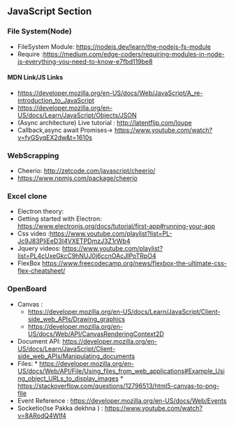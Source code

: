 ## JavaScript Section
### File System(Node)
* FileSystem Module: https://nodejs.dev/learn/the-nodejs-fs-module
* Require :https://medium.com/edge-coders/requiring-modules-in-node-js-everything-you-need-to-know-e7fbd119be8
#### MDN Link/JS Links
* https://developer.mozilla.org/en-US/docs/Web/JavaScript/A_re-introduction_to_JavaScript
* https://developer.mozilla.org/en-US/docs/Learn/JavaScript/Objects/JSON
* (Async architecture) Live tutorial : http://latentflip.com/loupe
* Callback,async await Promises-> https://www.youtube.com/watch?v=fyGSyqEX2dw&t=1610s
### WebScrapping
* Cheerio: http://zetcode.com/javascript/cheerio/
* https://www.npmjs.com/package/cheerio
### Excel clone
* Electron theory: 
* Getting started with Electron: https://www.electronjs.org/docs/tutorial/first-app#running-your-app
* Css video :https://www.youtube.com/playlist?list=PL-Jc9J83PIiEeD3I4VXETPDmzJ3Z1rWb4
* Jquery videos: https://www.youtube.com/playlist?list=PL4cUxeGkcC9hNUJ0j6ccnOAcJIPoTRpO4
* FlexBox https://www.freecodecamp.org/news/flexbox-the-ultimate-css-flex-cheatsheet/
### OpenBoard 
  *  Canvas :
      * https://developer.mozilla.org/en-US/docs/Learn/JavaScript/Client-side_web_APIs/Drawing_graphics
      * https://developer.mozilla.org/en-US/docs/Web/API/CanvasRenderingContext2D
  * Document API:  https://developer.mozilla.org/en-US/docs/Learn/JavaScript/Client-side_web_APIs/Manipulating_documents
  *  Files: 
    * https://developer.mozilla.org/en-US/docs/Web/API/File/Using_files_from_web_applications#Example_Using_object_URLs_to_display_images
    * https://stackoverflow.com/questions/12796513/html5-canvas-to-png-file
  * Event Reference : https://developer.mozilla.org/en-US/docs/Web/Events
  *  Socketio(Ise Pakka dekhna ) : https://www.youtube.com/watch?v=8ARodQ4Wlf4